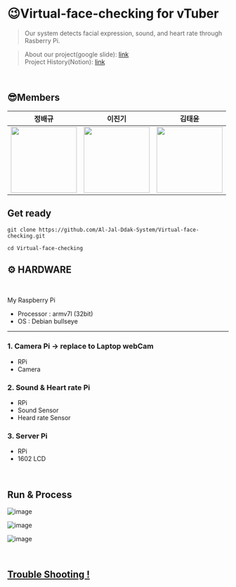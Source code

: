 # 😉Virtual-face-checking for vTuber

> Our system detects facial expression, sound, and heart rate through Rasberry Pi.

> About our project(google slide): [link](https://docs.google.com/presentation/d/1FKV1aTw7bnnheVnxHixYhdtUymMmyvk-CDrmSaHVz24/edit?usp=sharing)  
> Project History(Notion): [link](https://chokoty.notion.site/9925a7cd35dc47f28d18e15941bf2461)


<br/>

## 😎Members

|정배규|이진기|김태윤|
|:--:|:--:|:--:|
|<a href="https://github.com/baelanche"><img src="https://avatars.githubusercontent.com/u/48989903?v=4" width="150" height="150"/></a>|<a href="https://github.com/mearth99"><img src="https://avatars.githubusercontent.com/u/90100440?v=4" width="150" height="150"/></a>|<a href="https://github.com/Chokoty"><img src="https://avatars.githubusercontent.com/u/5837692?v=4" width="150" height="150"/></a>|

## Get ready

```
git clone https://github.com/Al-Jal-Ddak-System/Virtual-face-checking.git
```
```
cd Virtual-face-checking
```


## ⚙ HARDWARE

<br/>

My Raspberry Pi

* Processor : armv7l (32bit)  
* OS : Debian bullseye

<hr/>

### 1. Camera Pi -> replace to Laptop webCam

* RPi
* Camera 

### 2. Sound & Heart rate Pi 

* RPi
* Sound Sensor
* Heard rate Sensor

### 3. Server Pi 

* RPi
* 1602 LCD 

</br>

## Run & Process 

![image](https://user-images.githubusercontent.com/48989903/173029136-220cbfa3-39f9-4621-8daa-29ae4cc791a9.png)

![image](https://user-images.githubusercontent.com/48989903/173029280-c0698a5f-d76b-419d-b753-dee926c92d77.png)

![image](https://user-images.githubusercontent.com/48989903/173029343-1a0f152d-4166-4735-9c0f-7d09da00c05c.png)

</br>

## [Trouble Shooting !](https://github.com/Al-Jal-Ddak-System/Virtual-face-checking/blob/main/TS.md)
